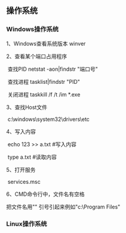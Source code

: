## 操作系统

### Windows操作系统

1、Windows查看系统版本  winver

2、查看某个端口占用程序

​	查找PID netstat -aon|findstr "端口号"

​	查找进程 tasklist|findstr "PID"

​	关闭进程 taskkill /f /t /im *.exe

3、查找Host文件

​	c:\windows\system32\drivers\etc

4、写入内容

​      echo 123 >> a.txt 	#写入内容

​      type a.txt			#读取内容

5、打开服务

​	services.msc

6、CMD命令行中，文件名有空格

把文件名用"" 引号引起来例如"c:\Program Files"



### Linux操作系统

